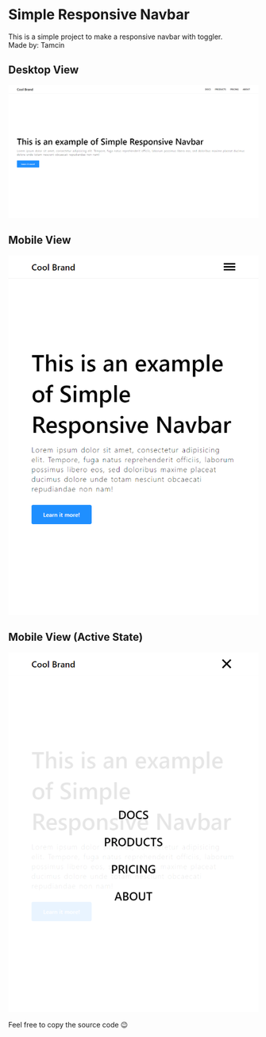 # Simple Responsive Navbar

This is a simple project to make a responsive navbar with toggler.  
Made by: Tamcin

## Desktop View
![Normal View](img/Opera%20Snapshot_2024-02-17_144608_127.0.0.1.png)

## Mobile View
![Mobile View](img/Opera%20Snapshot_2024-02-17_144624_127.0.0.1.png)

## Mobile View (Active State)
![Mobile View](img/Opera%20Snapshot_2024-02-17_144637_127.0.0.1.png)

Feel free to copy the source code :wink:
